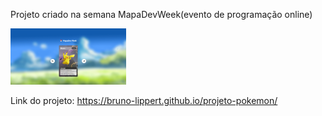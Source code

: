Projeto criado na semana MapaDevWeek(evento de programação online)

<img src="imgSite.png" width="auto" height="90" alt="projeto-pokemon">

Link do projeto: https://bruno-lippert.github.io/projeto-pokemon/